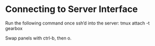 # Connecting to Server Interface

Run the following command once ssh’d into the server: tmux attach -t gearbox

Swap panels with ctrl-b, then o.